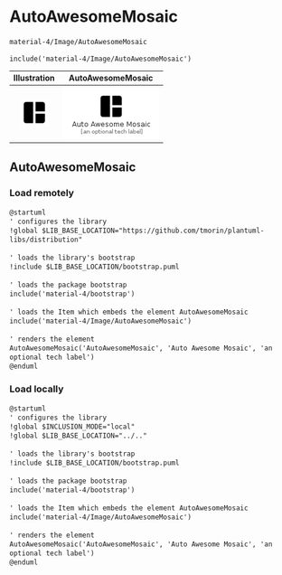 # AutoAwesomeMosaic


```text
material-4/Image/AutoAwesomeMosaic
```

```text
include('material-4/Image/AutoAwesomeMosaic')
```



| Illustration | AutoAwesomeMosaic |
| :---: | :---: |
| ![illustration for Illustration](../../material-4/Image/AutoAwesomeMosaic.png) | ![illustration for AutoAwesomeMosaic](../../material-4/Image/AutoAwesomeMosaic.Local.png) |




## AutoAwesomeMosaic

### Load remotely
```plantuml
@startuml
' configures the library
!global $LIB_BASE_LOCATION="https://github.com/tmorin/plantuml-libs/distribution"

' loads the library's bootstrap
!include $LIB_BASE_LOCATION/bootstrap.puml

' loads the package bootstrap
include('material-4/bootstrap')

' loads the Item which embeds the element AutoAwesomeMosaic
include('material-4/Image/AutoAwesomeMosaic')

' renders the element
AutoAwesomeMosaic('AutoAwesomeMosaic', 'Auto Awesome Mosaic', 'an optional tech label')
@enduml
```

### Load locally
```plantuml
@startuml
' configures the library
!global $INCLUSION_MODE="local"
!global $LIB_BASE_LOCATION="../.."

' loads the library's bootstrap
!include $LIB_BASE_LOCATION/bootstrap.puml

' loads the package bootstrap
include('material-4/bootstrap')

' loads the Item which embeds the element AutoAwesomeMosaic
include('material-4/Image/AutoAwesomeMosaic')

' renders the element
AutoAwesomeMosaic('AutoAwesomeMosaic', 'Auto Awesome Mosaic', 'an optional tech label')
@enduml
```

